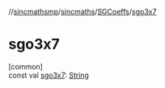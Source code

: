 //[sincmathsmp](../../../index.md)/[sincmaths](../index.md)/[SGCoeffs](index.md)/[sgo3x7](sgo3x7.md)

# sgo3x7

[common]\
const val [sgo3x7](sgo3x7.md): [String](https://kotlinlang.org/api/latest/jvm/stdlib/kotlin/-string/index.html)
